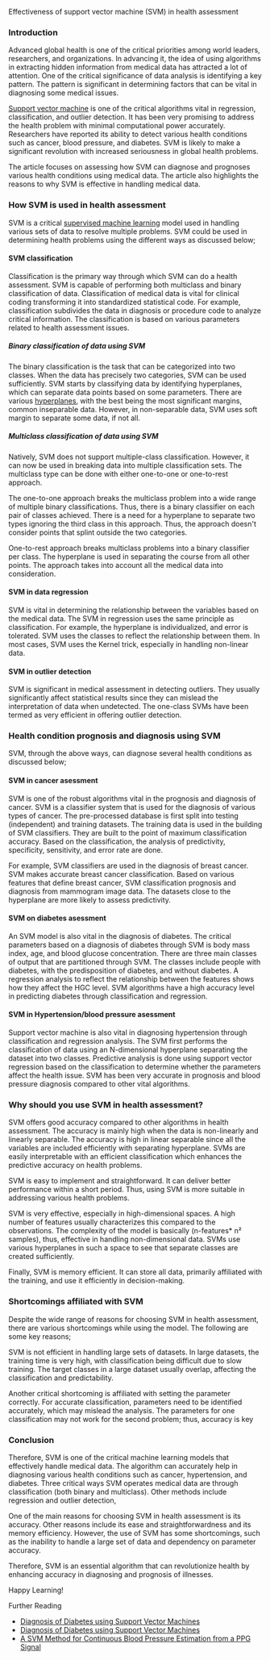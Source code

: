 Effectiveness of support vector machine (SVM) in health assessment

### Introduction

Advanced global health is one of the critical priorities among world leaders, researchers, and organizations. In advancing it, the idea of using algorithms in extracting hidden information from medical data has attracted a lot of attention. One of the critical significance of data analysis is identifying a key pattern. The pattern is significant in determining factors that can be vital in diagnosing some medical issues.

[Support vector machine](https://www/engineering-education/supervised-learning-algorithms/) is one of the critical algorithms vital in regression, classification, and outlier detection. It has been very promising to address the health problem with minimal computational power accurately. Researchers have reported its ability to detect various health conditions such as cancer, blood pressure, and diabetes. SVM is likely to make a significant revolution with increased seriousness in global health problems.

The article focuses on assessing how SVM can diagnose and prognoses various health conditions using medical data. The article also highlights the reasons to why SVM is effective in handling medical data.

### How SVM is used in health assessment

SVM is a critical [supervised machine learning](https://www.ibm.com/cloud/learn/machine-learning) model used in handling various sets of data to resolve multiple problems. SVM could be used in determining health problems using the different ways as discussed below;

#### SVM classification

Classification is the primary way through which SVM can do a health assessment. SVM is capable of performing both multiclass and binary classification of data. Classification of medical data is vital for clinical coding transforming it into standardized statistical code. For example, classification subdivides the data in diagnosis or procedure code to analyze critical information. The classification is based on various parameters related to health assessment issues.

##### Binary classification of data using SVM

The binary classification is the task that can be categorized into two classes. When the data has precisely two categories, SVM can be used sufficiently. SVM starts by classifying data by identifying hyperplanes, which can separate data points based on some parameters. There are various [hyperplanes](https://www/engineering-education/kernel-svm-in-python/), with the best being the most significant margins, common inseparable data. However, in non-separable data, SVM uses soft margin to separate some data, if not all.

##### Multiclass classification of data using SVM

Natively, SVM does not support multiple-class classification. However, it can now be used in breaking data into multiple classification sets. The multiclass type can be done with either one-to-one or one-to-rest approach.

The one-to-one approach breaks the multiclass problem into a wide range of multiple binary classifications. Thus, there is a binary classifier on each pair of classes achieved. There is a need for a hyperplane to separate two types ignoring the third class in this approach. Thus, the approach doesn't consider points that splint outside the two categories.

One-to-rest approach breaks multiclass problems into a binary classifier per class. The hyperplane is used in separating the course from all other points. The approach takes into account all the medical data into consideration.

#### SVM in data regression

SVM is vital in determining the relationship between the variables based on the medical data. The SVM in regression uses the same principle as classification. For example, the hyperplane is individualized, and error is tolerated. SVM uses the classes to reflect the relationship between them. In most cases, SVM uses the Kernel trick, especially in handling non-linear data.

#### SVM in outlier detection

SVM is significant in medical assessment in detecting outliers. They usually significantly affect statistical results since they can mislead the interpretation of data when undetected. The one-class SVMs have been termed as very efficient in offering outlier detection.

### Health condition prognosis and diagnosis using SVM

SVM, through the above ways, can diagnose several health conditions as discussed below;

#### SVM in cancer asessment

SVM is one of the robust algorithms vital in the prognosis and diagnosis of cancer. SVM is a classifier system that is used for the diagnosis of various types of cancer. The pre-processed database is first split into testing (independent) and training datasets. The training data is used in the building of SVM classifiers. They are built to the point of maximum classification accuracy. Based on the classification, the analysis of predictivity, specificity, sensitivity, and error rate are done.

For example, SVM classifiers are used in the diagnosis of breast cancer. SVM makes accurate breast cancer classification. Based on various features that define breast cancer, SVM classification prognosis and diagnosis from mammogram image data. The datasets close to the hyperplane are more likely to assess predictivity.

#### SVM on diabetes asessment

An SVM model is also vital in the diagnosis of diabetes. The critical parameters based on a diagnosis of diabetes through SVM is body mass index, age, and blood glucose concentration. There are three main classes of output that are partitioned through SVM. The classes include people with diabetes, with the predisposition of diabetes, and without diabetes. A regression analysis to reflect the relationship between the features shows how they affect the HGC level. SVM algorithms have a high accuracy level in predicting diabetes through classification and regression.

#### SVM in Hypertension/blood pressure asessment

Support vector machine is also vital in diagnosing hypertension through classification and regression analysis. The SVM first performs the classification of data using an N-dimensional hyperplane separating the dataset into two classes. Predictive analysis is done using support vector regression based on the classification to determine whether the parameters affect the health issue. SVM has been very accurate in prognosis and blood pressure diagnosis compared to other vital algorithms.

### Why should you use SVM in health assessment?

SVM offers good accuracy compared to other algorithms in health assessment. The accuracy is mainly high when the data is non-linearly and linearly separable. The accuracy is high in linear separable since all the variables are included efficiently with separating hyperplane. SVMs are easily interpretable with an efficient classification which enhances the predictive accuracy on health problems.

SVM is easy to implement and straightforward. It can deliver better performance within a short period. Thus, using SVM is more suitable in addressing various health problems.

SVM is very effective, especially in high-dimensional spaces. A high number of features usually characterizes this compared to the observations. The complexity of the model is basically (n-features\* n² samples), thus, effective in handling non-dimensional data. SVMs use various hyperplanes in such a space to see that separate classes are created sufficiently.

Finally, SVM is memory efficient. It can store all data, primarily affiliated with the training, and use it efficiently in decision-making.

### Shortcomings affiliated with SVM

Despite the wide range of reasons for choosing SVM in health assessment, there are various shortcomings while using the model. The following are some key reasons;

SVM is not efficient in handling large sets of datasets. In large datasets, the training time is very high, with classification being difficult due to slow training. The target classes in a large dataset usually overlap, affecting the classification and predictability.

Another critical shortcoming is affiliated with setting the parameter correctly. For accurate classification, parameters need to be identified accurately, which may mislead the analysis. The parameters for one classification may not work for the second problem; thus, accuracy is key

### Conclusion

Therefore, SVM is one of the critical machine learning models that effectively handle medical data. The algorithm can accurately help in diagnosing various health conditions such as cancer, hypertension, and diabetes. Three critical ways SVM operates medical data are through classification (both binary and multiclass). Other methods include regression and outlier detection,

One of the main reasons for choosing SVM in health assessment is its accuracy. Other reasons include its ease and straightforwardness and its memory efficiency. However, the use of SVM has some shortcomings, such as the inability to handle a large set of data and dependency on parameter accuracy.

Therefore, SVM is an essential algorithm that can revolutionize health by enhancing accuracy in diagnosing and prognosis of illnesses.

Happy Learning!

Further Reading

- [Diagnosis of Diabetes using Support Vector Machines](https://www/engineering-education/diagnose-diabetes-with-svm/)
- [Diagnosis of Diabetes using Support Vector Machines](https://towardsdatascience.com/breast-cancer-classification-using-support-vector-machine-svm-a510907d4878)
- [A SVM Method for Continuous Blood Pressure Estimation from a PPG Signal](https://www.researchgate.net/publication/317596007_A_SVM_Method_for_Continuous_Blood_Pressure_Estimation_from_a_PPG_Signal)

